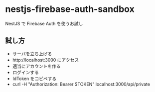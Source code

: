 # nestjs-firebase-auth-sandbox
NestJS で Firebase Auth を使うお試し

## 試し方
- サーバを立ち上げる
- http://localhost:3000 にアクセス
- 適当にアカウントを作る
- ログインする
- IdToken をコピペする
- curl -H "Authorization: Bearer $TOKEN" localhost:3000/api/private
